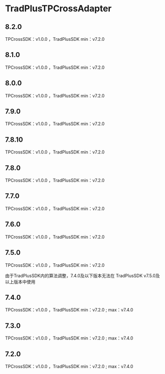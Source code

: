 # TradPlusTPCrossAdapter

## 8.2.0

TPCrossSDK：v1.0.0 ，TradPlusSDK min：v7.2.0

## 8.1.0

TPCrossSDK：v1.0.0 ，TradPlusSDK min：v7.2.0

## 8.0.0

TPCrossSDK：v1.0.0 ，TradPlusSDK min：v7.2.0

## 7.9.0

TPCrossSDK：v1.0.0 ，TradPlusSDK min：v7.2.0

## 7.8.10

TPCrossSDK：v1.0.0 ，TradPlusSDK min：v7.2.0

## 7.8.0

TPCrossSDK：v1.0.0 ，TradPlusSDK min：v7.2.0

## 7.7.0

TPCrossSDK：v1.0.0 ，TradPlusSDK min：v7.2.0

## 7.6.0

TPCrossSDK：v1.0.0 ，TradPlusSDK min：v7.2.0

## 7.5.0

TPCrossSDK：v1.0.0 ，TradPlusSDK min：v7.2.0

由于TradPlusSDK内的算法调整，7.4.0及以下版本无法在 TradPlusSDK v7.5.0及以上版本中使用

## 7.4.0

TPCrossSDK：v1.0.0 ，TradPlusSDK min：v7.2.0 ; max：v7.4.0

## 7.3.0

TPCrossSDK：v1.0.0 ，TradPlusSDK min：v7.2.0 ; max：v7.4.0


## 7.2.0

TPCrossSDK：v1.0.0 ，TradPlusSDK min：v7.2.0 ; max：v7.4.0
